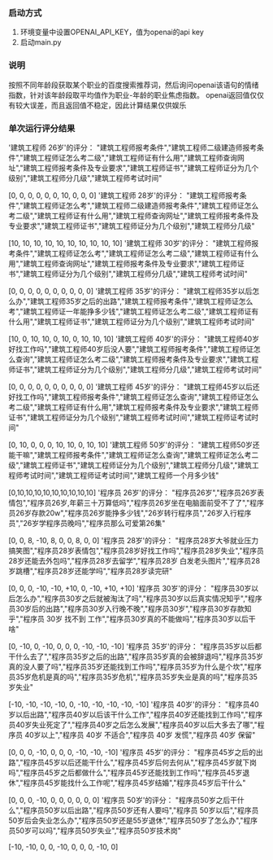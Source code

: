 ### 启动方式
1. 环境变量中设置OPENAI_API_KEY，值为openai的api key
2. 启动main.py
### 说明
按照不同年龄段获取某个职业的百度搜索推荐词，然后询问openai该语句的情绪指数，针对该年龄段取平均值作为职业-年龄的职业焦虑指数。
openai返回值仅仅有较大误差，而且返回值不稳定，因此计算结果仅供娱乐
### 单次运行评分结果
'建筑工程师 26岁'的评分：
"建筑工程师报考条件","建筑工程师二级建造师报考条件","建筑工程师证怎么考二级","建筑工程师证有什么用","建筑工程师查询网址","建筑工程师报考条件及专业要求","建筑工程师证书","建筑工程师证分为几个级别","建筑工程师分几级","建筑工程师考试时间"


[0, 0, 0, 0, 0, 0, 10, 0, 0, 0]
'建筑工程师 28岁'的评分：
"建筑工程师报考条件","建筑工程师证怎么考","建筑工程师二级建造师报考条件","建筑工程师证怎么考二级","建筑工程师证有什么用","建筑工程师查询网址","建筑工程师报考条件及专业要求","建筑工程师证书","建筑工程师证分为几个级别","建筑工程师分几级"


[10, 10, 10, 10, 10, 10, 10, 10, 10, 10]
'建筑工程师 30岁'的评分：
"建筑工程师报考条件","建筑工程师证怎么考","建筑工程师证怎么考二级","建筑工程师证有什么用","建筑工程师查询网址","建筑工程师报考条件及专业要求","建筑工程师证书","建筑工程师证分为几个级别","建筑工程师分几级","建筑工程师考试时间"


[0, 0, 0, 0, 0, 0, 0, 0, 0, 0]
'建筑工程师 35岁'的评分：
"建筑工程师35岁以后怎么办","建筑工程师35岁之后的出路","建筑工程师报考条件","建筑工程师证怎么考","建筑工程师证一年能挣多少钱","建筑工程师证怎么考二级","建筑工程师证有什么用","建筑工程师证书","建筑工程师证分为几个级别","建筑工程师考试时间"


[10, 0, 10, 10, 0, 10, 0, 10, 10, 10]
'建筑工程师 40岁'的评分：
"建筑工程师40岁好找工作吗","建筑工程师40岁后没人要","建筑工程师报考条件","建筑工程师证怎么查询","建筑工程师证怎么考二级","建筑工程师报考条件及专业要求","建筑工程师证书","建筑工程师证分为几个级别","建筑工程师分几级","建筑工程师考试时间"


[0, 0, 0, 0, 0, 0, 0, 0, 0, 0]
'建筑工程师 45岁'的评分：
"建筑工程师45岁以后还好找工作吗","建筑工程师报考条件","建筑工程师证怎么查询","建筑工程师证怎么考二级","建筑工程师证有什么用","建筑工程师报考条件及专业要求","建筑工程师证书","建筑工程师证分为几个级别","建筑工程师考试时间","建筑工程师证考试时间"


[0, 10, 0, 0, 0, 10, 10, 0, 10, 10]
'建筑工程师 50岁'的评分：
"建筑工程师50岁还能干嘛","建筑工程师报考条件","建筑工程师证怎么查询","建筑工程师证怎么考二级","建筑工程师证书","建筑工程师证分为几个级别","建筑工程师分几级","建筑工程师考试时间","建筑工程师证考试时间","建筑工程师一个月多少钱"


[0,10,10,10,10,10,10,10,10,10]
'程序员 26岁'的评分：
"程序员26岁","程序员26岁表情包","程序员26岁,年薪三十万算低吗","程序员26岁坐在电脑面前受不了了","程序员26岁存款20w","程序员26岁能挣多少钱","26岁转行程序员","26岁入行程序员","26岁学程序员晚吗","程序员那么可爱第26集"


[0, 0, 8, -10, 8, 0, 0, 8, 0, 0]
'程序员 28岁'的评分：
"程序员28岁大爷就业压力搞笑图","程序员28岁表情包","程序员28岁好找工作吗","程序员28岁失业","程序员28岁还能去外包吗","程序员28岁去留学","程序员28岁 白发老头图片","程序员28岁跳槽","程序员28岁还能学吗","程序员28岁读完研"


[0, 0, 0, -10, -10, +10, 0, -10, +10, +10]
'程序员 30岁'的评分：
"程序员30岁以后怎么办","程序员30岁之后就被淘汰了吗","程序员30岁以后真实情况知乎","程序员30岁后的出路","程序员30岁入行晚不晚","程序员30岁","程序员30岁存款知乎","程序员 30岁 找不到 工作","程序员30岁真的不能做吗","程序员30岁以后干啥"


[0, -10, 0, -10, 0, 0, 0, -10, -10, -10]
'程序员 35岁'的评分：
"程序员35岁以后都干什么去了","程序员35岁之后的出路","程序员35岁真的会被辞退吗","程序员35岁真的没人要了吗","程序员35岁还能找到工作吗","程序员35岁为什么是个坎","程序员35岁危机是真的吗","程序员35岁危机","程序员35岁失业是真的吗","程序员35岁失业"


[-10, -10, -10, -10, 0, -10, -10, -10, -10, -10]
'程序员 40岁'的评分：
"程序员40岁以后出路","程序员40岁以后该干什么工作","程序员40岁还能找到工作吗","程序员40岁失业死定了","程序员40岁之后怎么发展","程序员40岁以后大多去了哪","程序员 40岁以上","程序员 40岁 不适合","程序员 40岁 发慌","程序员 40岁 保留"


[0, 0, 0, -10, 0, 0, 0, -10, -10, -10]
'程序员 45岁'的评分：
"程序员45岁之后的出路","程序员45岁以后还能干什么","程序员45岁后何去何从","程序员45岁就下岗吗","程序员45岁之后都做什么","程序员45岁还能找到工作吗","程序员45岁退休","程序员45岁能找什么工作呢","程序员45岁结婚","程序员45岁后干什么"


[0, 0, 0, -10, 0, 0, 0, 0, 0, 0]
'程序员 50岁'的评分：
"程序员50岁之后干什么","程序员50岁以后出路","程序员50岁还有人要吗","程序员 50岁以后","程序员50岁后会失业怎么办","程序员50岁还是55岁退休","程序员50岁了怎么办","程序员50岁可以吗","程序员50岁失业","程序员50岁技术岗"


[-10, -10, 0, 0, -10, 0, 0, 0, -10, 0]